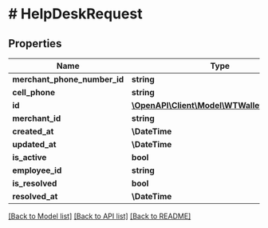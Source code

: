 # # HelpDeskRequest

## Properties

Name | Type | Description | Notes
------------ | ------------- | ------------- | -------------
**merchant_phone_number_id** | **string** |  |
**cell_phone** | **string** |  |
**id** | [**\OpenAPI\Client\Model\WTWalletPageViewId**](WTWalletPageViewId.md) |  |
**merchant_id** | **string** |  |
**created_at** | **\DateTime** |  |
**updated_at** | **\DateTime** |  |
**is_active** | **bool** |  |
**employee_id** | **string** |  |
**is_resolved** | **bool** |  |
**resolved_at** | **\DateTime** |  | [optional]

[[Back to Model list]](../../README.md#models) [[Back to API list]](../../README.md#endpoints) [[Back to README]](../../README.md)
